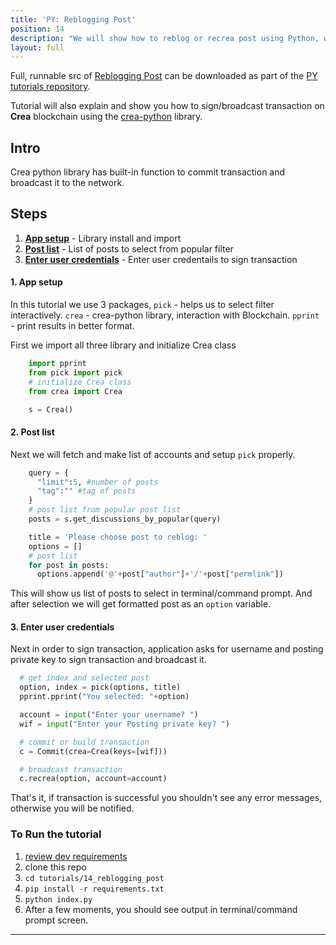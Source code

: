 ```yaml
---
title: 'PY: Reblogging Post'
position: 14
description: "We will show how to reblog or recrea post using Python, with username and posting private key."
layout: full
---              
```

<span class="fa-pull-left top-of-tutorial-repo-link"><span class="first-word">Full</span>, runnable src of [Reblogging Post](https://github.com/creativechain/crea-api-doc-tutorials-py/tree/master/tutorials/14_reblogging_post) can be downloaded as part of the [PY tutorials repository](https://github.com/creativechain/crea-api-doc-tutorials-py).</span>
<br>



Tutorial will also explain and show you how to sign/broadcast transaction on **Crea** blockchain using the [crea-python](https://github.com/creativechain/crea-python) library.

## Intro

Crea python library has built-in function to commit transaction and broadcast it to the network. 

## Steps

1.  [**App setup**](#app-setup) - Library install and import
1.  [**Post list**](#post-list) - List of posts to select from popular filter 
1.  [**Enter user credentials**](#credentials-list) - Enter user credentails to sign transaction

#### 1. App setup <a name="app-setup"></a>

In this tutorial we use 3 packages, `pick` - helps us to select filter interactively. `crea` - crea-python library, interaction with Blockchain. `pprint` - print results in better format.

First we import all three library and initialize Crea class

```python
    import pprint
    from pick import pick
    # initialize Crea class
    from crea import Crea

    s = Crea()
```

#### 2. Post list <a name="post-list"></a>


Next we will fetch and make list of accounts and setup `pick` properly.

```python
    query = {
      "limit":5, #number of posts
      "tag":"" #tag of posts
    }
    # post list from popular post list
    posts = s.get_discussions_by_popular(query)

    title = 'Please choose post to reblog: '
    options = []
    # post list
    for post in posts:
      options.append('@'+post["author"]+'/'+post["permlink"])

```

This will show us list of posts to select in terminal/command prompt. And after selection we will get formatted post as an `option` variable.

#### 3. Enter user credentials <a name="credentials-list"></a>

Next in order to sign transaction, application asks for username and posting private key to sign transaction and broadcast it.

```python
  # get index and selected post
  option, index = pick(options, title)
  pprint.pprint("You selected: "+option)

  account = input("Enter your username? ")
  wif = input("Enter your Posting private key? ")

  # commit or build transaction
  c = Commit(crea=Crea(keys=[wif]))

  # broadcast transaction
  c.recrea(option, account=account)

```


That's it, if transaction is successful you shouldn't see any error messages, otherwise you will be notified.

### To Run the tutorial

1.  [review dev requirements](getting_started)
1.  clone this repo
1.  `cd tutorials/14_reblogging_post`
1.  `pip install -r requirements.txt`
1.  `python index.py`
1.  After a few moments, you should see output in terminal/command prompt screen.



---
